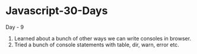# Javascript-30-Days


Day - 9

1. Learned about a bunch of other ways we can write consoles in browser.
2. Tried a bunch of console statements with table, dir, warn, error etc.